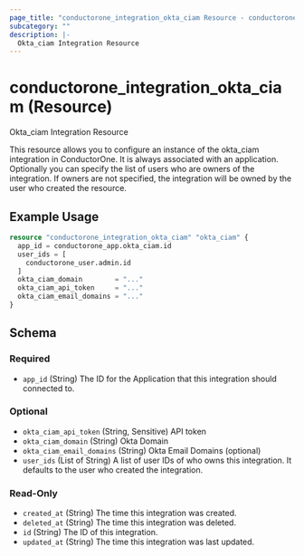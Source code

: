 ```yaml
---
page_title: "conductorone_integration_okta_ciam Resource - conductorone"
subcategory: ""
description: |-
  Okta_ciam Integration Resource
---
```


# conductorone_integration_okta_ciam (Resource)

Okta_ciam Integration Resource

This resource allows you to configure an instance of the okta_ciam integration in ConductorOne.
It is always associated with an application. Optionally you can specify the list of users who are owners of the integration.
If owners are not specified, the integration will be owned by the user who created the resource.

## Example Usage

```terraform
resource "conductorone_integration_okta_ciam" "okta_ciam" {
  app_id = conductorone_app.okta_ciam.id
  user_ids = [
    conductorone_user.admin.id
  ]
  okta_ciam_domain        = "..."
  okta_ciam_api_token     = "..."
  okta_ciam_email_domains = "..."
}
```

<!-- schema generated by tfplugindocs -->
## Schema

### Required

- `app_id` (String) The ID for the Application that this integration should connected to.

### Optional

- `okta_ciam_api_token` (String, Sensitive) API token
- `okta_ciam_domain` (String) Okta Domain
- `okta_ciam_email_domains` (String) Okta Email Domains (optional)
- `user_ids` (List of String) A list of user IDs of who owns this integration. It defaults to the user who created the integration.

### Read-Only

- `created_at` (String) The time this integration was created.
- `deleted_at` (String) The time this integration was deleted.
- `id` (String) The ID of this integration.
- `updated_at` (String) The time this integration was last updated.
